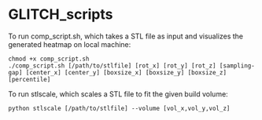 # GLITCH_scripts

To run comp_script.sh, which takes a STL file as input and visualizes the generated heatmap on local machine:

    chmod +x comp_script.sh
    ./comp_script.sh [/path/to/stlfile] [rot_x] [rot_y] [rot_z] [sampling-gap] [center_x] [center_y] [boxsize_x] [boxsize_y] [boxsize_z] [percentile]

To run stlscale, which scales a STL file to fit the given build volume:
    
    python stlscale [/path/to/stlfile] --volume [vol_x,vol_y,vol_z]